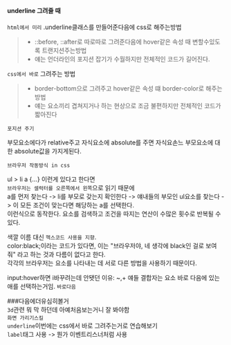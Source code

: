 
#### underline 그려줄 때

  `html에서 미리` .underline클래스를 만들어준다음에 css로 해주는방법
   > - ::before, ::after로 따로따로 그려준다음에 hover같은 속성 때 변할수있도록 트랜지션주는방법
   > - 얘는 언더라인의 포지션 잡기가 수월하지만 전체적인 코드가 길어진다.
  
  `css에서 바로` 그려주는 방법
   > - border-bottom으로 그려주고 hover같은 속성 떄 border-color로 해주는방법 
   > - 얘는 요소끼리 겹쳐지거나 하는 현상으로 조금 불편하지만 전체적인 코드가 짧아진다


`포지션 주기`

  부모요소에다가 relative주고 자식요소에 absolute를 주면 자식요손느 부모요소에 대한 absolute값을 가지게된다.



`브라우저 작동방식 in css`

ul > li a {...} 이런게 있다고 한다면<br>
`브라우저는 셀럭터를 오른쪽에서 왼쪽`으로 읽기 때문에 <br>
a를 먼저 찾는다 -> li를 부모로 갖는지 확인한다 -> 얘내들의 부모인 ul요소를 찾는다 -> 이 모든 조건이 맞는다면 해당하는 a를 선택한다.<br>
이런식으로 동작한다. 요소를 검색하고 조건을 따지는 연산이 수많은 횟수로 반복될 수 있다.<br>

색깔 이름 대신 `헥스코드 사용을 지향`.<br>
color:black;이라는 코드가 있다면, 이는 "브라우저야, 네 생각에 black인 걸로 보여줘" 라고 하는 것과 다름이 없다고 한다.<br>
각각의 브라우저는 요소를 나타내는 데 서로 다른 방법을 사용하기 때문이다.<br>

input:hover하면 i바꾸려는데 안됏던 이유: ~,+ 얘들 결합자는 요소 바로 다음에 있는애를 선택하는거임. `바로다음`

###다음에더유심히볼거<br>
`3d`관련 뭐 막 하던데 아예처음보는거니 잘 봐야함<br>
`화면 가리기스킬`<br>
`underline`이번에는 css에서 바로 그려주는거로 연습해보기<br>
`label`태그 사용 -> 뭔가 이벤트리스너처럼 사용
